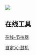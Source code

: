 ![](http://cdn.qiniu.liyansheng.top/img/20240716145334.png)

## 在线工具
[在线-节拍器](https://metronome-online.com/zh)

[自定义-鼓机](https://wambox.net/)